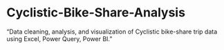 # Cyclistic-Bike-Share-Analysis
“Data cleaning, analysis, and visualization of Cyclistic bike-share trip data using Excel, Power Query, Power BI.”
